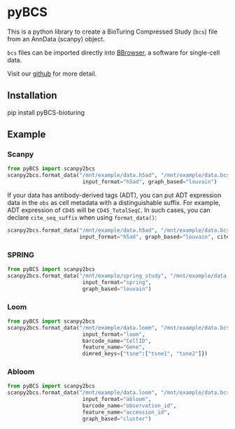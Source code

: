 # pyBCS

This is a python library to create a BioTuring Compressed Study (`bcs`) file from an AnnData (scanpy) object.

`bcs` files can be imported directly into [BBrowser](https://bioturing.com/bbrowser), a software for single-cell data.

Visit our [github](https://github.com/bioturing/pyBCS) for more detail.

## Installation

pip install pyBCS-bioturing

## Example

### Scanpy

```python
from pyBCS import scanpy2bcs
scanpy2bcs.format_data("/mnt/example/data.h5ad", "/mnt/example/data.bcs",
                        input_format="h5ad", graph_based="louvain")
```

If your data has antibody-derived tags (ADT), you can put ADT expression data in the `obs` as cell metadata with a distinguishable suffix. For example, ADT expression of `CD45` will be `CD45_TotalSeqC`. In such cases, you can declare `cite_seq_suffix` when using `format_data()`:

```python
scanpy2bcs.format_data("/mnt/example/data.h5ad", "/mnt/example/data.bcs",
                       input_format="h5ad", graph_based="louvain", cite_seq_suffix="_TotalSeqC")
```

### SPRING

```python
from pyBCS import scanpy2bcs
scanpy2bcs.format_data("/mnt/example/spring_study", "/mnt/example/data.bcs",
                        input_format="spring",
                        graph_based="louvain")
```

### Loom

```python
from pyBCS import scanpy2bcs
scanpy2bcs.format_data("/mnt/example/data.loom", "/mnt/example/data.bcs",
                        input_format="loom",
                        barcode_name="CellID",
                        feature_name="Gene",
                        dimred_keys={"tsne":["tsne1", "tsne2"]})
```

### Abloom

```python
from pyBCS import scanpy2bcs
scanpy2bcs.format_data("/mnt/example/data.loom", "/mnt/example/data.bcs",
                        input_format="abloom",
                        barcode_name="observation_id",
                        feature_name="accession_id",
                        graph_based="cluster")
```
